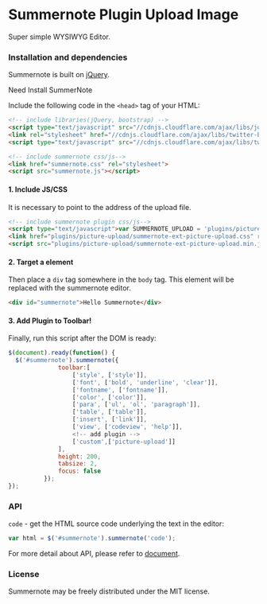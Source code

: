 # Summernote Plugin Upload Image

Super simple WYSIWYG Editor.

### Installation and dependencies

Summernote is built on [jQuery](http://jquery.com/).

Need Install SummerNote

Include the following code in the `<head>` tag of your HTML:
```html
<!-- include libraries(jQuery, bootstrap) -->
<script type="text/javascript" src="//cdnjs.cloudflare.com/ajax/libs/jquery/3.2.1/jquery.min.js"></script> 
<link rel="stylesheet" href="//cdnjs.cloudflare.com/ajax/libs/twitter-bootstrap/3.3.5/css/bootstrap.min.css" />
<script type="text/javascript" src="//cdnjs.cloudflare.com/ajax/libs/twitter-bootstrap/3.3.5/js/bootstrap.min.js"></script>

<!-- include summernote css/js-->
<link href="summernote.css" rel="stylesheet">
<script src="summernote.js"></script>

```

#### 1. Include JS/CSS

It is necessary to point to the address of the upload file.
```html
<!-- include summernote plugin css/js-->
<script type="text/javascript">var SUMMERNOTE_UPLOAD = 'plugins/picture-upload/api/index.php';</script>
<link href="plugins/picture-upload/summernote-ext-picture-upload.css" rel="stylesheet">
<script src="plugins/picture-upload/summernote-ext-picture-upload.min.js"></script>
```

#### 2. Target a element

Then place a `div` tag somewhere in the `body` tag. This element will be replaced with the summernote editor.

```html
<div id="summernote">Hello Summernote</div>
```

#### 3. Add Plugin to Toolbar!

Finally, run this script after the DOM is ready:

```javascript
$(document).ready(function() {
  $('#summernote').summernote({
              toolbar:[
                  ['style', ['style']],
                  ['font', ['bold', 'underline', 'clear']],
                  ['fontname', ['fontname']],
                  ['color', ['color']],
                  ['para', ['ul', 'ol', 'paragraph']],
                  ['table', ['table']],
                  ['insert', ['link']],
                  ['view', ['codeview', 'help']],
                  <!-- add plugin -->
                  ['custom',['picture-upload']]
              ],
              height: 200,
              tabsize: 2,
              focus: false
          });
});
```


### API

`code` - get the HTML source code underlying the text in the editor:

```javascript
var html = $('#summernote').summernote('code');
```

For more detail about API, please refer to [document](http://summernote.org/getting-started/#basic-api).

### License
Summernote may be freely distributed under the MIT license.
